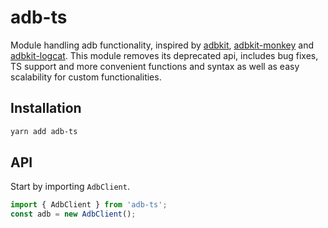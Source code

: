 # adb-ts

Module handling adb functionality, inspired by [adbkit](https://www.npmjs.com/package/adbkit), [adbkit-monkey](https://www.npmjs.com/package/adbkit-monkey) and [adbkit-logcat](https://www.npmjs.com/package/adbkit-logcat). This module removes its deprecated api, includes bug fixes, TS support and more convenient functions and syntax as well as easy scalability for custom functionalities.

## Installation

```bash
yarn add adb-ts
```

## API

Start by importing `AdbClient`.

```ts
import { AdbClient } from 'adb-ts';
const adb = new AdbClient();
```
